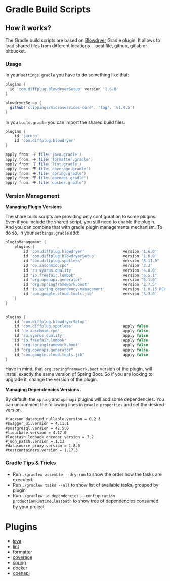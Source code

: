 # Gradle Build Scripts

## How it works?
The Gradle build scripts are based on [Blowdryer](https://github.com/diffplug/blowdryer) 
Gradle plugin. It allows to load shared files from different locations - local file, github,
gitlab or bitbucket.

### Usage

In your `settings.gradle` you have to do something like that:
```gradle
plugins {
  id 'com.diffplug.blowdryerSetup' version '1.6.0'
}

blowdryerSetup {
  github('clippings/microservices-core', 'tag', 'v1.4.5')
}
```

In you `build.gradle` you can import the shared build files:
```gradle
plugins {
	id 'jacoco'
	id 'com.diffplug.blowdryer'
}

apply from: 干.file('java.gradle')
apply from: 干.file('formatter.gradle')
apply from: 干.file('lint.gradle')
apply from: 干.file('coverage.gradle')
apply from: 干.file('spring.gradle')
apply from: 干.file('openapi.gradle')
apply from: 干.file('docker.gradle')
```

### Version Management

**Managing Plugin Versions**

The share build scripts are providing only configuration to some plugins. Even if you include the
shared script, you still need to enable the plugin. And you can combine that with gradle plugin
managements mechanism. To do so, in your `settings.gradle` add:
```groovy
pluginManagement {
	plugins {
		id 'com.diffplug.blowdryer'                 version '1.6.0'
		id 'com.diffplug.blowdryerSetup'            version '1.6.0'
		id "com.diffplug.spotless"                  version "6.11.0"
		id 'de.aaschmid.cpd'                        version '3.3'
		id 'ru.vyarus.quality'                      version '4.8.0'
		id "io.freefair.lombok"                     version "6.5.1"
		id "org.openapi.generator"                  version "6.1.0"
		id 'org.springframework.boot'               version '2.7.5'
		id 'io.spring.dependency-management'        version '1.0.15.RELEASE'
		id 'com.google.cloud.tools.jib'             version '3.3.0'
	}
}


plugins {
	id 'com.diffplug.blowdryerSetup'
	id 'com.diffplug.spotless'                      apply false
	id 'de.aaschmid.cpd'                            apply false
	id 'ru.vyarus.quality'                          apply false
	id "io.freefair.lombok"                         apply false
	id 'org.springframework.boot'                   apply false
	id "org.openapi.generator"                      apply false
	id "com.google.cloud.tools.jib"                 apply false
}
```

Have in mind, that `org.springframework.boot` version of the plugin, will install exactly the
same version of Spring Boot. So if you are looking to upgrade it, change the version of the plugin.

**Managing Dependencies Versions**

By default, the `spring` and `openapi` plugins will add some dependencies. You can uncomment the 
following lines in `gradle.properties` and set the desired version.
```properties
#jackson_databind_nullable.version = 0.2.3
#swagger_ui.version = 4.11.1
#postgresql.version = 42.5.0
#liquibase.version = 4.17.0
#logstash_logback_encoder.version = 7.2
#json_patch.version = 1.13
#datasource_proxy.version = 1.8.0
#testcontainers.version = 1.17.3
```


### Gradle Tips & Tricks

* Run `./gradlew assemble --dry-run` to show the order how the tasks are executed.
* Run `./gradlew tasks --all` to show list of available tasks, grouped by plugin
* Run `./gradlew -q dependencies --configuration productionRuntimeClasspath` to show tree of
  dependencies consumed by your project


# Plugins

* [java](docs/java.md)
* [lint](docs/lint.md)
* [formatter](docs/formatter.md)
* [coverage](docs/coverage.md)
* [spring](docs/spring.md)
* [docker](docs/docker.md)
* [openapi](docs/openapi.md)
